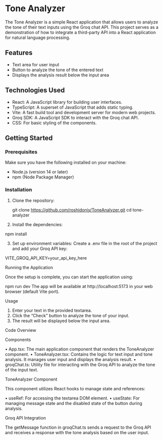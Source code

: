 # Tone Analyzer

The Tone Analyzer is a simple React application that allows users to analyze the tone of their text inputs using the Groq chat API. This project serves as a demonstration of how to integrate a third-party API into a React application for natural language processing.

## Features

- Text area for user input
- Button to analyze the tone of the entered text
- Displays the analysis result below the input area

## Technologies Used

- React: A JavaScript library for building user interfaces.
- TypeScript: A superset of JavaScript that adds static typing.
- Vite: A fast build tool and development server for modern web projects.
- Groq SDK: A JavaScript SDK to interact with the Groq chat API.
- CSS: For basic styling of the components.

## Getting Started

### Prerequisites

Make sure you have the following installed on your machine:

- Node.js (version 14 or later)
- npm (Node Package Manager)

### Installation

1. Clone the repository:

   
   git clone https://github.com/roshidoniy/ToneAnalyzer.git
   cd tone-analyzer
   
 2. Install the dependencies:

npm install

 3. Set up environment variables:
Create a .env file in the root of the project and add your Groq API key:

VITE_GROQ_API_KEY=your_api_key_here

Running the Application

Once the setup is complete, you can start the application using:

npm run dev
The app will be available at http://localhost:5173 in your web browser (default Vite port).

Usage

 1. Enter your text in the provided textarea.
 2. Click the “Check” button to analyze the tone of your input.
 3. The result will be displayed below the input area.

Code Overview

Components

 • App.tsx: The main application component that renders the ToneAnalyzer component.
 • ToneAnalyzer.tsx: Contains the logic for text input and tone analysis. It manages user input and displays the analysis result.
 • groqChat.ts: Utility file for interacting with the Groq API to analyze the tone of the input text.

ToneAnalyzer Component

This component utilizes React hooks to manage state and references:

 • useRef: For accessing the textarea DOM element.
 • useState: For managing message state and the disabled state of the button during analysis.

Groq API Integration

The getMessage function in groqChat.ts sends a request to the Groq API and receives a response with the tone analysis based on the user input.